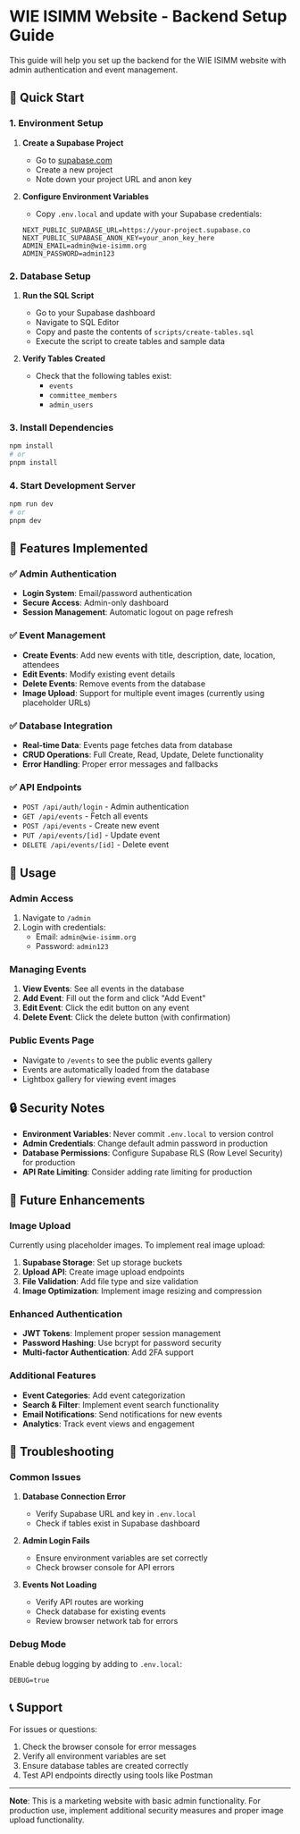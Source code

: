 # WIE ISIMM Website - Backend Setup Guide

This guide will help you set up the backend for the WIE ISIMM website with admin authentication and event management.

## 🚀 Quick Start

### 1. Environment Setup

1. **Create a Supabase Project**
   - Go to [supabase.com](https://supabase.com)
   - Create a new project
   - Note down your project URL and anon key

2. **Configure Environment Variables**
   - Copy `.env.local` and update with your Supabase credentials:
   ```env
   NEXT_PUBLIC_SUPABASE_URL=https://your-project.supabase.co
   NEXT_PUBLIC_SUPABASE_ANON_KEY=your_anon_key_here
   ADMIN_EMAIL=admin@wie-isimm.org
   ADMIN_PASSWORD=admin123
   ```

### 2. Database Setup

1. **Run the SQL Script**
   - Go to your Supabase dashboard
   - Navigate to SQL Editor
   - Copy and paste the contents of `scripts/create-tables.sql`
   - Execute the script to create tables and sample data

2. **Verify Tables Created**
   - Check that the following tables exist:
     - `events`
     - `committee_members`
     - `admin_users`

### 3. Install Dependencies

```bash
npm install
# or
pnpm install
```

### 4. Start Development Server

```bash
npm run dev
# or
pnpm dev
```

## 🔧 Features Implemented

### ✅ Admin Authentication
- **Login System**: Email/password authentication
- **Secure Access**: Admin-only dashboard
- **Session Management**: Automatic logout on page refresh

### ✅ Event Management
- **Create Events**: Add new events with title, description, date, location, attendees
- **Edit Events**: Modify existing event details
- **Delete Events**: Remove events from the database
- **Image Upload**: Support for multiple event images (currently using placeholder URLs)

### ✅ Database Integration
- **Real-time Data**: Events page fetches data from database
- **CRUD Operations**: Full Create, Read, Update, Delete functionality
- **Error Handling**: Proper error messages and fallbacks

### ✅ API Endpoints
- `POST /api/auth/login` - Admin authentication
- `GET /api/events` - Fetch all events
- `POST /api/events` - Create new event
- `PUT /api/events/[id]` - Update event
- `DELETE /api/events/[id]` - Delete event

## 🎯 Usage

### Admin Access
1. Navigate to `/admin`
2. Login with credentials:
   - Email: `admin@wie-isimm.org`
   - Password: `admin123`

### Managing Events
1. **View Events**: See all events in the database
2. **Add Event**: Fill out the form and click "Add Event"
3. **Edit Event**: Click the edit button on any event
4. **Delete Event**: Click the delete button (with confirmation)

### Public Events Page
- Navigate to `/events` to see the public events gallery
- Events are automatically loaded from the database
- Lightbox gallery for viewing event images

## 🔒 Security Notes

- **Environment Variables**: Never commit `.env.local` to version control
- **Admin Credentials**: Change default admin password in production
- **Database Permissions**: Configure Supabase RLS (Row Level Security) for production
- **API Rate Limiting**: Consider adding rate limiting for production

## 🚧 Future Enhancements

### Image Upload
Currently using placeholder images. To implement real image upload:

1. **Supabase Storage**: Set up storage buckets
2. **Upload API**: Create image upload endpoints
3. **File Validation**: Add file type and size validation
4. **Image Optimization**: Implement image resizing and compression

### Enhanced Authentication
- **JWT Tokens**: Implement proper session management
- **Password Hashing**: Use bcrypt for password security
- **Multi-factor Authentication**: Add 2FA support

### Additional Features
- **Event Categories**: Add event categorization
- **Search & Filter**: Implement event search functionality
- **Email Notifications**: Send notifications for new events
- **Analytics**: Track event views and engagement

## 🐛 Troubleshooting

### Common Issues

1. **Database Connection Error**
   - Verify Supabase URL and key in `.env.local`
   - Check if tables exist in Supabase dashboard

2. **Admin Login Fails**
   - Ensure environment variables are set correctly
   - Check browser console for API errors

3. **Events Not Loading**
   - Verify API routes are working
   - Check database for existing events
   - Review browser network tab for errors

### Debug Mode
Enable debug logging by adding to `.env.local`:
```env
DEBUG=true
```

## 📞 Support

For issues or questions:
1. Check the browser console for error messages
2. Verify all environment variables are set
3. Ensure database tables are created correctly
4. Test API endpoints directly using tools like Postman

---

**Note**: This is a marketing website with basic admin functionality. For production use, implement additional security measures and proper image upload functionality. 